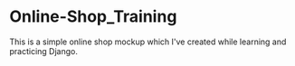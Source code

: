 # Online-Shop_Training
This is a simple online shop mockup which I've created while learning and practicing Django. 
